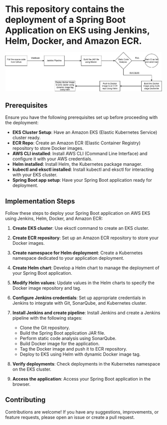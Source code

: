 # This repository contains the deployment of a Spring Boot Application on EKS using Jenkins, Helm, Docker, and Amazon ECR.

![CICD-2024](CICD-2024.jpg)

## Prerequisites

Ensure you have the following prerequisites set up before proceeding with the deployment:

- **EKS Cluster Setup**: Have an Amazon EKS (Elastic Kubernetes Service) cluster ready.
- **ECR Repo**: Create an Amazon ECR (Elastic Container Registry) repository to store Docker images.
- **AWS CLI installed**: Install AWS CLI (Command Line Interface) and configure it with your AWS credentials.
- **Helm installed**: Install Helm, the Kubernetes package manager.
- **kubectl and eksctl installed**: Install kubectl and eksctl for interacting with your EKS cluster.
- **Spring Boot app setup**: Have your Spring Boot application ready for deployment.

## Implementation Steps

Follow these steps to deploy your Spring Boot application on AWS EKS using Jenkins, Helm, Docker, and Amazon ECR:

1. **Create EKS cluster**: Use eksctl command to create an EKS cluster.

2. **Create ECR repository**: Set up an Amazon ECR repository to store your Docker images.

3. **Create namespace for Helm deployment**: Create a Kubernetes namespace dedicated to your application deployment.

4. **Create Helm chart**: Develop a Helm chart to manage the deployment of your Spring Boot application.

5. **Modify Helm values**: Update values in the Helm charts to specify the Docker image repository and tag.

6. **Configure Jenkins credentials**: Set up appropriate credentials in Jenkins to integrate with Git, SonarQube, and Kubernetes cluster.

7. **Install Jenkins and create pipeline**: Install Jenkins and create a Jenkins pipeline with the following stages:
    - Clone the Git repository.
    - Build the Spring Boot application JAR file.
    - Perform static code analysis using SonarQube.
    - Build Docker image for the application.
    - Tag the Docker image and push it to ECR repository.
    - Deploy to EKS using Helm with dynamic Docker image tag.

8. **Verify deployments**: Check deployments in the Kubernetes namespace on the EKS cluster.

9. **Access the application**: Access your Spring Boot application in the browser.

## Contributing

Contributions are welcome! If you have any suggestions, improvements, or feature requests, please open an issue or create a pull request.
